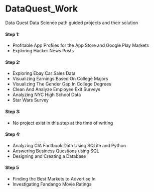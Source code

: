 # DataQuest_Work
Data Quest Data Science path guided projects and their solution

#### Step 1:
 * Profitable App Profiles for the App Store and Google Play Markets
 * Exploring Hacker News Posts

#### Step 2:
 * Exploring Ebay Car Sales Data
 * Visualizing Earnings Based On College Majors
 * Visualizing The Gender Gap In College Degrees
 * Clean And Analyze Employee Exit Surveys 
 * Analyzing NYC High School Data
 * Star Wars Survey

#### Step 3:
 * No project exist in this step at the time of writing

#### Step 4:
 * Analyzing CIA Factbook Data Using SQLite and Python
 * Answering Business Questions using SQL
 * Designing and Creating a Database

 #### Step 5
 * Finding the Best Markets to Advertise In
 * Investigating Fandango Movie Ratings